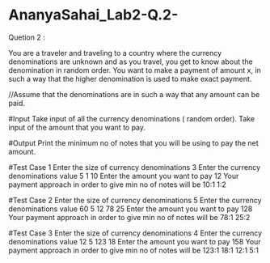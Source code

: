 # AnanyaSahai_Lab2-Q.2-
Quetion 2 :

You are a traveler and traveling to a country where the currency denominations are unknown and as you travel, you get to know about the denomination in random order. You want to make a payment of amount x, in such a way that the higher denomination is used to make exact payment.

//Assume that the denominations are in such a way that any amount can be paid.

#Input Take input of all the currency denominations ( random order). Take input of the amount that you want to pay.

#Output Print the minimum no of notes that you will be using to pay the net amount.

#Test Case 1 Enter the size of currency denominations 3 Enter the currency denominations value 5 1 10 Enter the amount you want to pay 12 Your payment approach in order to give min no of notes will be 10:1 1:2

#Test Case 2 Enter the size of currency denominations 5 Enter the currency denominations value 60 5 12 78 25 Enter the amount you want to pay 128 Your payment approach in order to give min no of notes will be 78:1 25:2

#Test Case 3 Enter the size of currency denominations 4 Enter the currency denominations value 12 5 123 18 Enter the amount you want to pay 158 Your payment approach in order to give min no of notes will be 123:1 18:1 12:1 5:1
